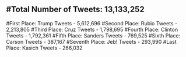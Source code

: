 #Total Number of Tweets: 13,133,252 
---
#First Place: Trump Tweets - 5,612,696
#Second Place: Rubio Tweets - 2,213,805
#Third Place: Cruz Tweets - 1,798,695
#Fourth Place: Clinton Tweets - 1,792,361
#Fifth Place: Sanders Tweets - 769,525
#Sixth Place: Carson Tweets - 387,167
#Seventh Place: Jeb! Tweets - 293,990
#Last Place: Kasich Tweets - 266,032
